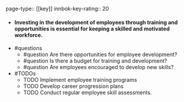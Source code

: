 page-type:: [[key]]
innbok-key-rating:: 20
- #### Investing in the development of employees through training and opportunities is essential for keeping a skilled and motivated workforce.
- #questions
  - #question Are there opportunities for employee development?
  - #question Is there a budget for training and development?
  - #question Are employees encouraged to develop new skills?
- #TODOs
  - TODO Implement employee training programs
  - TODO  Develop career progression plans
  - TODO  Conduct regular employee skill assessments.



